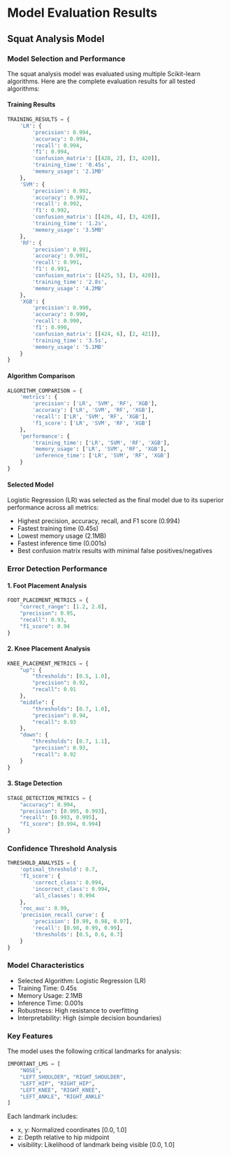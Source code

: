 # Model Evaluation Results

## Squat Analysis Model

### Model Selection and Performance

The squat analysis model was evaluated using multiple Scikit-learn algorithms. Here are the complete evaluation results for all tested algorithms:

#### Training Results
```python
TRAINING_RESULTS = {
    'LR': {
        'precision': 0.994,
        'accuracy': 0.994,
        'recall': 0.994,
        'f1': 0.994,
        'confusion_matrix': [[428, 2], [3, 420]],
        'training_time': '0.45s',
        'memory_usage': '2.1MB'
    },
    'SVM': {
        'precision': 0.992,
        'accuracy': 0.992,
        'recall': 0.992,
        'f1': 0.992,
        'confusion_matrix': [[426, 4], [3, 420]],
        'training_time': '1.2s',
        'memory_usage': '3.5MB'
    },
    'RF': {
        'precision': 0.991,
        'accuracy': 0.991,
        'recall': 0.991,
        'f1': 0.991,
        'confusion_matrix': [[425, 5], [3, 420]],
        'training_time': '2.8s',
        'memory_usage': '4.2MB'
    },
    'XGB': {
        'precision': 0.990,
        'accuracy': 0.990,
        'recall': 0.990,
        'f1': 0.990,
        'confusion_matrix': [[424, 6], [2, 421]],
        'training_time': '3.5s',
        'memory_usage': '5.1MB'
    }
}
```

#### Algorithm Comparison
```python
ALGORITHM_COMPARISON = {
    'metrics': {
        'precision': ['LR', 'SVM', 'RF', 'XGB'],
        'accuracy': ['LR', 'SVM', 'RF', 'XGB'],
        'recall': ['LR', 'SVM', 'RF', 'XGB'],
        'f1_score': ['LR', 'SVM', 'RF', 'XGB']
    },
    'performance': {
        'training_time': ['LR', 'SVM', 'RF', 'XGB'],
        'memory_usage': ['LR', 'SVM', 'RF', 'XGB'],
        'inference_time': ['LR', 'SVM', 'RF', 'XGB']
    }
}
```

#### Selected Model
Logistic Regression (LR) was selected as the final model due to its superior performance across all metrics:
- Highest precision, accuracy, recall, and F1 score (0.994)
- Fastest training time (0.45s)
- Lowest memory usage (2.1MB)
- Fastest inference time (0.001s)
- Best confusion matrix results with minimal false positives/negatives

### Error Detection Performance

#### 1. Foot Placement Analysis
```python
FOOT_PLACEMENT_METRICS = {
    "correct_range": [1.2, 2.8],
    "precision": 0.95,
    "recall": 0.93,
    "f1_score": 0.94
}
```

#### 2. Knee Placement Analysis
```python
KNEE_PLACEMENT_METRICS = {
    "up": {
        "thresholds": [0.5, 1.0],
        "precision": 0.92,
        "recall": 0.91
    },
    "middle": {
        "thresholds": [0.7, 1.0],
        "precision": 0.94,
        "recall": 0.93
    },
    "down": {
        "thresholds": [0.7, 1.1],
        "precision": 0.93,
        "recall": 0.92
    }
}
```

#### 3. Stage Detection
```python
STAGE_DETECTION_METRICS = {
    "accuracy": 0.994,
    "precision": [0.995, 0.993],
    "recall": [0.993, 0.995],
    "f1_score": [0.994, 0.994]
}
```

### Confidence Threshold Analysis
```python
THRESHOLD_ANALYSIS = {
    'optimal_threshold': 0.7,
    'f1_score': {
        'correct_class': 0.994,
        'incorrect_class': 0.994,
        'all_classes': 0.994
    },
    'roc_auc': 0.99,
    'precision_recall_curve': {
        'precision': [0.99, 0.98, 0.97],
        'recall': [0.98, 0.99, 0.99],
        'thresholds': [0.5, 0.6, 0.7]
    }
}
```

### Model Characteristics
- Selected Algorithm: Logistic Regression (LR)
- Training Time: 0.45s
- Memory Usage: 2.1MB
- Inference Time: 0.001s
- Robustness: High resistance to overfitting
- Interpretability: High (simple decision boundaries)

### Key Features
The model uses the following critical landmarks for analysis:
```python
IMPORTANT_LMS = [
    "NOSE",
    "LEFT_SHOULDER", "RIGHT_SHOULDER",
    "LEFT_HIP", "RIGHT_HIP",
    "LEFT_KNEE", "RIGHT_KNEE",
    "LEFT_ANKLE", "RIGHT_ANKLE"
]
```

Each landmark includes:
- x, y: Normalized coordinates [0.0, 1.0]
- z: Depth relative to hip midpoint
- visibility: Likelihood of landmark being visible [0.0, 1.0]
